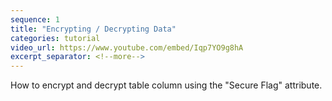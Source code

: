 ```yaml
---
sequence: 1
title: "Encrypting / Decrypting Data"
categories: tutorial
video_url: https://www.youtube.com/embed/Iqp7YO9g8hA
excerpt_separator: <!--more-->
---
```


How to encrypt and decrypt table column using the "Secure Flag" attribute.

<!--more-->
